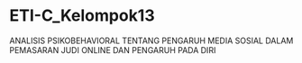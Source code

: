 # ETI-C_Kelompok13
ANALISIS PSIKOBEHAVIORAL TENTANG PENGARUH MEDIA SOSIAL DALAM PEMASARAN JUDI ONLINE DAN PENGARUH PADA DIRI

